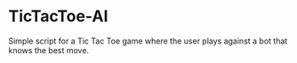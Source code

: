 # TicTacToe-AI

Simple script for a Tic Tac Toe game where the user plays against a bot that knows the best move.
